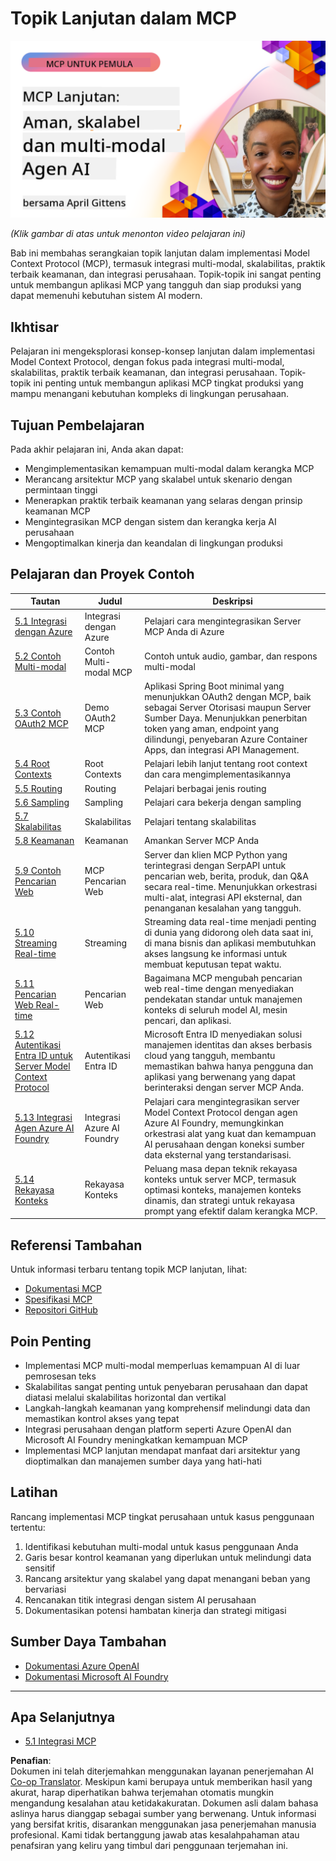 <!--
CO_OP_TRANSLATOR_METADATA:
{
  "original_hash": "d204bc94ea6027d06a703b21b711ca57",
  "translation_date": "2025-08-18T17:33:39+00:00",
  "source_file": "05-AdvancedTopics/README.md",
  "language_code": "id"
}
-->
# Topik Lanjutan dalam MCP

[![MCP Lanjutan: Agen AI yang Aman, Skalabel, dan Multi-modal](../../../translated_images/06.42259eaf91fccfc6d06ef1c126c9db04bbff9e5f60a87b782a2ec2616163142f.id.png)](https://youtu.be/4yjmGvJzYdY)

_(Klik gambar di atas untuk menonton video pelajaran ini)_

Bab ini membahas serangkaian topik lanjutan dalam implementasi Model Context Protocol (MCP), termasuk integrasi multi-modal, skalabilitas, praktik terbaik keamanan, dan integrasi perusahaan. Topik-topik ini sangat penting untuk membangun aplikasi MCP yang tangguh dan siap produksi yang dapat memenuhi kebutuhan sistem AI modern.

## Ikhtisar

Pelajaran ini mengeksplorasi konsep-konsep lanjutan dalam implementasi Model Context Protocol, dengan fokus pada integrasi multi-modal, skalabilitas, praktik terbaik keamanan, dan integrasi perusahaan. Topik-topik ini penting untuk membangun aplikasi MCP tingkat produksi yang mampu menangani kebutuhan kompleks di lingkungan perusahaan.

## Tujuan Pembelajaran

Pada akhir pelajaran ini, Anda akan dapat:

- Mengimplementasikan kemampuan multi-modal dalam kerangka MCP
- Merancang arsitektur MCP yang skalabel untuk skenario dengan permintaan tinggi
- Menerapkan praktik terbaik keamanan yang selaras dengan prinsip keamanan MCP
- Mengintegrasikan MCP dengan sistem dan kerangka kerja AI perusahaan
- Mengoptimalkan kinerja dan keandalan di lingkungan produksi

## Pelajaran dan Proyek Contoh

| Tautan | Judul | Deskripsi |
|-------|-------|-----------|
| [5.1 Integrasi dengan Azure](./mcp-integration/README.md) | Integrasi dengan Azure | Pelajari cara mengintegrasikan Server MCP Anda di Azure |
| [5.2 Contoh Multi-modal](./mcp-multi-modality/README.md) | Contoh Multi-modal MCP | Contoh untuk audio, gambar, dan respons multi-modal |
| [5.3 Contoh OAuth2 MCP](../../../05-AdvancedTopics/mcp-oauth2-demo) | Demo OAuth2 MCP | Aplikasi Spring Boot minimal yang menunjukkan OAuth2 dengan MCP, baik sebagai Server Otorisasi maupun Server Sumber Daya. Menunjukkan penerbitan token yang aman, endpoint yang dilindungi, penyebaran Azure Container Apps, dan integrasi API Management. |
| [5.4 Root Contexts](./mcp-root-contexts/README.md) | Root Contexts | Pelajari lebih lanjut tentang root context dan cara mengimplementasikannya |
| [5.5 Routing](./mcp-routing/README.md) | Routing | Pelajari berbagai jenis routing |
| [5.6 Sampling](./mcp-sampling/README.md) | Sampling | Pelajari cara bekerja dengan sampling |
| [5.7 Skalabilitas](./mcp-scaling/README.md) | Skalabilitas | Pelajari tentang skalabilitas |
| [5.8 Keamanan](./mcp-security/README.md) | Keamanan | Amankan Server MCP Anda |
| [5.9 Contoh Pencarian Web](./web-search-mcp/README.md) | MCP Pencarian Web | Server dan klien MCP Python yang terintegrasi dengan SerpAPI untuk pencarian web, berita, produk, dan Q&A secara real-time. Menunjukkan orkestrasi multi-alat, integrasi API eksternal, dan penanganan kesalahan yang tangguh. |
| [5.10 Streaming Real-time](./mcp-realtimestreaming/README.md) | Streaming | Streaming data real-time menjadi penting di dunia yang didorong oleh data saat ini, di mana bisnis dan aplikasi membutuhkan akses langsung ke informasi untuk membuat keputusan tepat waktu. |
| [5.11 Pencarian Web Real-time](./mcp-realtimesearch/README.md) | Pencarian Web | Bagaimana MCP mengubah pencarian web real-time dengan menyediakan pendekatan standar untuk manajemen konteks di seluruh model AI, mesin pencari, dan aplikasi. |
| [5.12 Autentikasi Entra ID untuk Server Model Context Protocol](./mcp-security-entra/README.md) | Autentikasi Entra ID | Microsoft Entra ID menyediakan solusi manajemen identitas dan akses berbasis cloud yang tangguh, membantu memastikan bahwa hanya pengguna dan aplikasi yang berwenang yang dapat berinteraksi dengan server MCP Anda. |
| [5.13 Integrasi Agen Azure AI Foundry](./mcp-foundry-agent-integration/README.md) | Integrasi Azure AI Foundry | Pelajari cara mengintegrasikan server Model Context Protocol dengan agen Azure AI Foundry, memungkinkan orkestrasi alat yang kuat dan kemampuan AI perusahaan dengan koneksi sumber data eksternal yang terstandarisasi. |
| [5.14 Rekayasa Konteks](./mcp-contextengineering/README.md) | Rekayasa Konteks | Peluang masa depan teknik rekayasa konteks untuk server MCP, termasuk optimasi konteks, manajemen konteks dinamis, dan strategi untuk rekayasa prompt yang efektif dalam kerangka MCP. |

## Referensi Tambahan

Untuk informasi terbaru tentang topik MCP lanjutan, lihat:
- [Dokumentasi MCP](https://modelcontextprotocol.io/)
- [Spesifikasi MCP](https://spec.modelcontextprotocol.io/)
- [Repositori GitHub](https://github.com/modelcontextprotocol)

## Poin Penting

- Implementasi MCP multi-modal memperluas kemampuan AI di luar pemrosesan teks
- Skalabilitas sangat penting untuk penyebaran perusahaan dan dapat diatasi melalui skalabilitas horizontal dan vertikal
- Langkah-langkah keamanan yang komprehensif melindungi data dan memastikan kontrol akses yang tepat
- Integrasi perusahaan dengan platform seperti Azure OpenAI dan Microsoft AI Foundry meningkatkan kemampuan MCP
- Implementasi MCP lanjutan mendapat manfaat dari arsitektur yang dioptimalkan dan manajemen sumber daya yang hati-hati

## Latihan

Rancang implementasi MCP tingkat perusahaan untuk kasus penggunaan tertentu:

1. Identifikasi kebutuhan multi-modal untuk kasus penggunaan Anda
2. Garis besar kontrol keamanan yang diperlukan untuk melindungi data sensitif
3. Rancang arsitektur yang skalabel yang dapat menangani beban yang bervariasi
4. Rencanakan titik integrasi dengan sistem AI perusahaan
5. Dokumentasikan potensi hambatan kinerja dan strategi mitigasi

## Sumber Daya Tambahan

- [Dokumentasi Azure OpenAI](https://learn.microsoft.com/en-us/azure/ai-services/openai/)
- [Dokumentasi Microsoft AI Foundry](https://learn.microsoft.com/en-us/ai-services/)

---

## Apa Selanjutnya

- [5.1 Integrasi MCP](./mcp-integration/README.md)

**Penafian**:  
Dokumen ini telah diterjemahkan menggunakan layanan penerjemahan AI [Co-op Translator](https://github.com/Azure/co-op-translator). Meskipun kami berupaya untuk memberikan hasil yang akurat, harap diperhatikan bahwa terjemahan otomatis mungkin mengandung kesalahan atau ketidakakuratan. Dokumen asli dalam bahasa aslinya harus dianggap sebagai sumber yang berwenang. Untuk informasi yang bersifat kritis, disarankan menggunakan jasa penerjemahan manusia profesional. Kami tidak bertanggung jawab atas kesalahpahaman atau penafsiran yang keliru yang timbul dari penggunaan terjemahan ini.